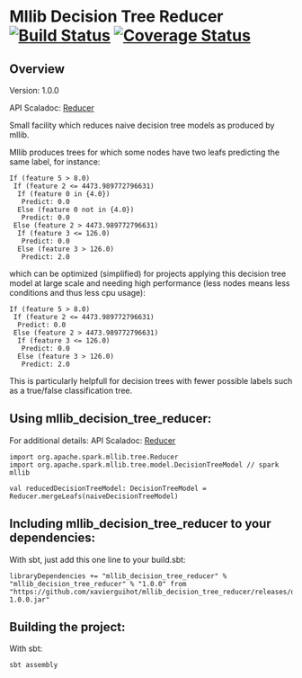 # Mllib Decision Tree Reducer [![Build Status](https://travis-ci.org/XavierGuihot/mllib_decision_tree_reducer.svg?branch=master)](https://travis-ci.org/XavierGuihot/mllib_decision_tree_reducer) [![Coverage Status](https://coveralls.io/repos/github/xavierguihot/mllib_decision_tree_reducer/badge.svg?branch=master)](https://coveralls.io/github/xavierguihot/mllib_decision_tree_reducer?branch=master)


## Overview


Version: 1.0.0

API Scaladoc: [Reducer](https://xavierguihot.github.io/mllib_decision_tree_reducer/#org.apache.spark.mllib.tree.Reducer$)

Small facility which reduces naive decision tree models as produced by mllib.

Mllib produces trees for which some nodes have two leafs predicting the same
label, for instance:

	If (feature 5 > 8.0)
	 If (feature 2 <= 4473.989772796631)
	  If (feature 0 in {4.0})
	   Predict: 0.0
	  Else (feature 0 not in {4.0})
	   Predict: 0.0
	 Else (feature 2 > 4473.989772796631)
	  If (feature 3 <= 126.0)
	   Predict: 0.0
	  Else (feature 3 > 126.0)
	   Predict: 2.0

which can be optimized (simplified) for projects applying this decision tree
model at large scale and needing high performance (less nodes means less
conditions and thus less cpu usage):

	If (feature 5 > 8.0)
	 If (feature 2 <= 4473.989772796631)
	  Predict: 0.0
	 Else (feature 2 > 4473.989772796631)
	  If (feature 3 <= 126.0)
	   Predict: 0.0
	  Else (feature 3 > 126.0)
	   Predict: 2.0

This is particularly helpfull for decision trees with fewer possible labels such
as a true/false classification tree.


## Using mllib_decision_tree_reducer:


For additional details: API Scaladoc: [Reducer](https://xavierguihot.github.io/mllib_decision_tree_reducer/#org.apache.spark.mllib.tree.Reducer$)

	import org.apache.spark.mllib.tree.Reducer
	import org.apache.spark.mllib.tree.model.DecisionTreeModel // spark mllib

	val reducedDecisionTreeModel: DecisionTreeModel = Reducer.mergeLeafs(naiveDecisionTreeModel)


## Including mllib_decision_tree_reducer to your dependencies:


With sbt, just add this one line to your build.sbt:

	libraryDependencies += "mllib_decision_tree_reducer" % "mllib_decision_tree_reducer" % "1.0.0" from "https://github.com/xavierguihot/mllib_decision_tree_reducer/releases/download/v1.0.0/mllib_decision_tree_reducer-1.0.0.jar"


## Building the project:


With sbt:

	sbt assembly
